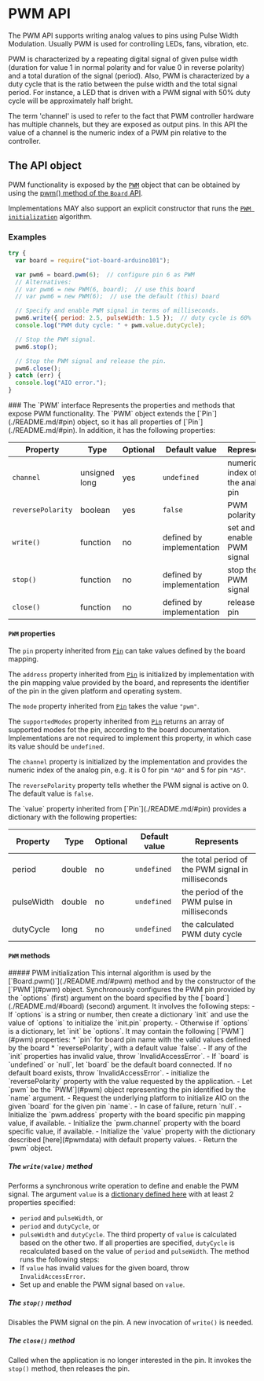 PWM API
=======

The PWM API supports writing analog values to pins using Pulse Width Modulation. Usually PWM is used for controlling LEDs, fans, vibration, etc.

PWM is characterized by a repeating digital signal of given pulse width (duration for value 1 in normal polarity and for value 0 in reverse polarity) and a total duration of the signal (period). Also, PWM is characterized by a duty cycle that is the ratio between the pulse width and the total signal period.
For instance, a LED that is driven with a PWM signal with 50% duty cycle will be approximately half bright.

The term 'channel' is used to refer to the fact that PWM controller hardware has multiple channels, but they are exposed as output pins. In this API the value of a channel is the numeric index of a PWM pin relative to the controller.

The API object
--------------
PWM functionality is exposed by the [`PWM`](#pwm) object that can be obtained by using the [pwm() method of the `Board` API](./README.md/#pwm).

Implementations MAY also support an explicit constructor that runs the [`PWM initialization`](#init) algorithm.

### Examples

```javascript
try {
  var board = require("iot-board-arduino101");

  var pwm6 = board.pwm(6);  // configure pin 6 as PWM
  // Alternatives:
  // var pwm6 = new PWM(6, board);  // use this board
  // var pwm6 = new PWM(6);  // use the default (this) board

  // Specify and enable PWM signal in terms of milliseconds.
  pwm6.write({ period: 2.5, pulseWidth: 1.5 });  // duty cycle is 60%
  console.log("PWM duty cycle: " + pwm.value.dutyCycle);

  // Stop the PWM signal.
  pwm6.stop();

  // Stop the PWM signal and release the pin.
  pwm6.close();
} catch (err) {
  console.log("AIO error.");
}

```

<a name="pwm">
### The `PWM` interface
Represents the properties and methods that expose PWM functionality. The `PWM` object extends the [`Pin`](./README.md/#pin) object, so it has all properties of [`Pin`](./README.md/#pin). In addition, it has the following properties:

| Property   | Type   | Optional | Default value | Represents |
| ---        | ---    | ---      | ---           | ---        |
| `channel`  | unsigned long  | yes | `undefined` | numeric index of the analog pin |
| `reversePolarity` | boolean | yes |   `false`   | PWM polarity |
| `write()`  | function | no | defined by implementation | set and enable PWM signal |
| `stop()`   | function | no | defined by implementation | stop the PWM signal |
| `close()`  | function | no | defined by implementation | release the pin |

#### `PWM` properties

The `pin` property inherited from [`Pin`](./README.md/#pin) can take values defined by the board mapping.

The `address` property inherited from [`Pin`](./README.md/#pin) is initialized by implementation with the pin mapping value provided by the board, and represents the identifier of the pin in the given platform and operating system.

The `mode` property inherited from [`Pin`](./README.md/#pin) takes the value `"pwm"`.

The `supportedModes` property inherited from [`Pin`](./README.md/#pin) returns an array of supported modes fot the pin, according to the board documentation. Implementations are not required to implement this property, in which case its value should be `undefined`.

The `channel` property is initialized by the implementation and provides the numeric index of the analog pin, e.g. it is 0 for pin `"A0"` and 5 for pin `"A5"`.

The `reversePolarity` property tells whether the PWM signal is active on 0. The default value is `false`.

<a name="pwmdata">
The `value` property inherited from [`Pin`](./README.md/#pin) provides a dictionary with the following properties:

| Property   | Type   | Optional | Default value | Represents |
| ---        | ---    | ---      | ---           | ---        |
| period     | double | no       | `undefined`   | the total period of the PWM signal in milliseconds |
| pulseWidth | double | no       | `undefined`   | the period of the PWM pulse in milliseconds |
| dutyCycle  | long   | no       | `undefined`   | the calculated PWM duty cycle |

#### `PWM` methods

<a name="init">
##### PWM initialization
This internal algorithm is used by the [`Board.pwm()`](./README.md/#pwm) method and by the constructor of the [`PWM`](#pwm) object. Synchronously configures the PWM pin provided by the `options` (first) argument on the board specified by the [`board`](./README.md/#board) (second) argument. It involves the following steps:
- If `options` is a string or number, then create a dictionary `init` and use the value of `options` to initialize the `init.pin` property.
- Otherwise if `options` is a dictionary, let `init` be `options`. It may contain the following [`PWM`](#pwm) properties:
  * `pin` for board pin name with the valid values defined by the board
  * `reversePolarity`, with a default value `false`.
- If any of the `init` properties has invalid value, throw `InvalidAccessError`.
- If `board` is `undefined` or `null`, let `board` be the default board connected. If no default board exists, throw `InvalidAccessError`.
- initialize the `reversePolarity` property with the value requested by the application.
- Let `pwm` be the `PWM`](#pwm) object representing the pin identified by the `name` argument.
- Request the underlying platform to initialize AIO on the given `board` for the given pin `name`.
- In case of failure, return `null`.
- Initialize the `pwm.address` property with the board specific pin mapping value, if available.
- Initialize the `pwm.channel` property with the board specific value, if available.
- Initialize the `value` property with the dictionary described [here](#pwmdata) with default property values.
- Return the `pwm` object.

##### The `write(value)` method
Performs a synchronous write operation to define and enable the PWM signal. The argument `value` is a [dictionary defined here](#pwmdata) with at least 2 properties specified:
- `period` and `pulseWidth`, or
- `period` and `dutyCycle`, or
- `pulseWidth` and `dutyCycle`.
The third property of `value` is calculated based on the other two. If all properties are specified, `dutyCycle` is recalculated based on the value of `period` and `pulseWidth`.
The method runs the following steps:
- If `value` has invalid values for the given board, throw `InvalidAccessError`.
- Set up and enable the PWM signal based on `value`.

##### The `stop()` method
Disables the PWM signal on the pin. A new invocation of `write()` is needed.

##### The `close()` method
Called when the application is no longer interested in the pin. It invokes the `stop()` method, then releases the pin.
